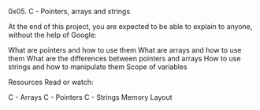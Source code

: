 0x05. C - Pointers, arrays and strings

At the end of this project, you are expected to be able to explain to anyone, without the help of Google:

What are pointers and how to use them
What are arrays and how to use them
What are the differences between pointers and arrays
How to use strings and how to manipulate them
Scope of variables

Resources
Read or watch:

C - Arrays
C - Pointers
C - Strings
Memory Layout
